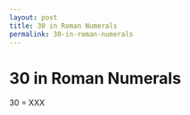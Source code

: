 ```yaml
---
layout: post
title: 30 in Roman Numerals
permalink: 30-in-roman-numerals
---
```


# 30 in Roman Numerals

30 = XXX
